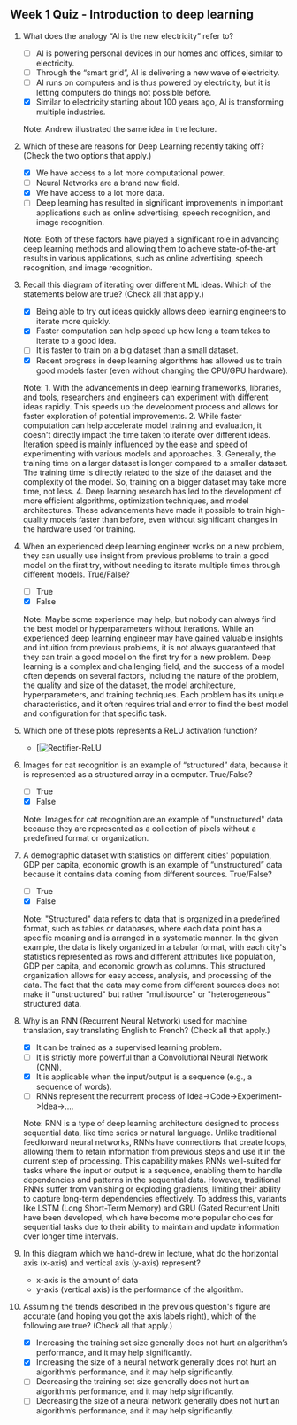 ## Week 1 Quiz - Introduction to deep learning

1. What does the analogy “AI is the new electricity” refer to?

    - [ ] AI is powering personal devices in our homes and offices, similar to electricity.
    - [ ] Through the “smart grid”, AI is delivering a new wave of electricity.
    - [ ] AI runs on computers and is thus powered by electricity, but it is letting computers do things not possible before.
    - [x] Similar to electricity starting about 100 years ago, AI is transforming multiple industries.
    
    Note: Andrew illustrated the same idea in the lecture.

2. Which of these are reasons for Deep Learning recently taking off? (Check the two options that apply.)

    - [x] We have access to a lot more computational power.
    - [ ] Neural Networks are a brand new field.
    - [x] We have access to a lot more data.
    - [ ] Deep learning has resulted in significant improvements in important applications such as online advertising, speech recognition, and image recognition.

    Note: Both of these factors have played a significant role in advancing deep learning methods and allowing them to achieve state-of-the-art results in various applications, such as online advertising, speech recognition, and image recognition.
    
3. Recall this diagram of iterating over different ML ideas. Which of the statements below are true? (Check all that apply.)

    - [x] Being able to try out ideas quickly allows deep learning engineers to iterate more quickly.
    - [x] Faster computation can help speed up how long a team takes to iterate to a good idea. 
    - [ ] It is faster to train on a big dataset than a small dataset.
    - [x] Recent progress in deep learning algorithms has allowed us to train good models faster (even without changing the CPU/GPU hardware).

    Note: 
        1. With the advancements in deep learning frameworks, libraries, and tools, researchers and engineers can experiment with different ideas rapidly. This speeds up the development process and allows for faster exploration of potential improvements.
        2. While faster computation can help accelerate model training and evaluation, it doesn't directly impact the time taken to iterate over different ideas. Iteration speed is mainly influenced by the ease and speed of experimenting with various models and approaches.
        3. Generally, the training time on a larger dataset is longer compared to a smaller dataset. The training time is directly related to the size of the dataset and the complexity of the model. So, training on a bigger dataset may take more time, not less.
        4. Deep learning research has led to the development of more efficient algorithms, optimization techniques, and model architectures. These advancements have made it possible to train high-quality models faster than before, even without significant changes in the hardware used for training.

4. When an experienced deep learning engineer works on a new problem, they can usually use insight from previous problems to train a good model on the first try, without needing to iterate multiple times through different models. True/False?

    - [ ] True
    - [x] False
    
    Note: Maybe some experience may help, but nobody can always find the best model or hyperparameters without iterations.
          While an experienced deep learning engineer may have gained valuable insights and intuition from previous problems, it is not always guaranteed that they can train a good model on the first try for a new problem. Deep learning is a complex and challenging field, and the success of a model often depends on several factors, including the nature of the problem, the quality and size of the dataset, the model architecture, hyperparameters, and training techniques.
          Each problem has its unique characteristics, and it often requires trial and error to find the best model and configuration for that specific task.

5. Which one of these plots represents a ReLU activation function?

    - [![Rectifier-ReLU ](https://upload.wikimedia.org/wikipedia/commons/thumb/4/42/ReLU_and_GELU.svg/1920px-ReLU_and_GELU.svg.png)

6. Images for cat recognition is an example of “structured” data, because it is represented as a structured array in a computer. True/False?
    
    - [ ] True
    - [x] False

    Note: Images for cat recognition are an example of "unstructured" data because they are represented as a collection of pixels without a predefined format or organization.
   
7. A demographic dataset with statistics on different cities' population, GDP per capita, economic growth is an example of “unstructured” data because it contains data coming from different sources. True/False?
    
    - [ ] True
    - [x] False

    Note: "Structured" data refers to data that is organized in a predefined format, such as tables or databases, where each data point has a specific meaning and is arranged in a systematic manner.
          In the given example, the data is likely organized in a tabular format, with each city's statistics represented as rows and different attributes like population, GDP per capita, and economic growth as columns. This structured organization allows for easy access, analysis, and processing of the data. The fact that the data may come from different sources does not make it "unstructured" but rather "multisource" or "heterogeneous" structured data.

8. Why is an RNN (Recurrent Neural Network) used for machine translation, say translating English to French? (Check all that apply.)

    - [x] It can be trained as a supervised learning problem.
    - [ ] It is strictly more powerful than a Convolutional Neural Network (CNN).
    - [x] It is applicable when the input/output is a sequence (e.g., a sequence of words).
    - [ ] RNNs represent the recurrent process of Idea->Code->Experiment->Idea->....

    Note: RNN is a type of deep learning architecture designed to process sequential data, like time series or natural language. Unlike traditional feedforward neural networks, RNNs have connections that create loops, allowing them to retain information from previous steps and use it in the current step of processing. This capability makes RNNs well-suited for tasks where the input or output is a sequence, enabling them to handle dependencies and patterns in the sequential data. However, traditional RNNs suffer from vanishing or exploding gradients, limiting their ability to capture long-term dependencies effectively. To address this, variants like LSTM (Long Short-Term Memory) and GRU (Gated Recurrent Unit) have been developed, which have become more popular choices for sequential tasks due to their ability to maintain and update information over longer time intervals.
   
9. In this diagram which we hand-drew in lecture, what do the horizontal axis (x-axis) and vertical axis (y-axis) represent?

    - x-axis is the amount of data
    - y-axis (vertical axis) is the performance of the algorithm.

10. Assuming the trends described in the previous question's figure are accurate (and hoping you got the axis labels right), which of the following are true? (Check all that apply.)

    - [x] Increasing the training set size generally does not hurt an algorithm’s performance, and it may help significantly.
    - [x] Increasing the size of a neural network generally does not hurt an algorithm’s performance, and it may help significantly.
    - [ ] Decreasing the training set size generally does not hurt an algorithm’s performance, and it may help significantly.
    - [ ] Decreasing the size of a neural network generally does not hurt an algorithm’s performance, and it may help significantly.
